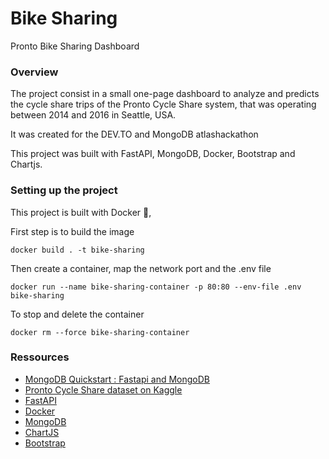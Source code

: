 # Bike Sharing 
Pronto Bike Sharing Dashboard

### Overview
The project consist in a small one-page dashboard to analyze and predicts the cycle share trips of the Pronto Cycle Share system, that was operating between 2014 and 2016 in Seattle, USA. 

It was created for the DEV.TO and MongoDB atlashackathon

This project was built with FastAPI, MongoDB, Docker, Bootstrap and Chartjs.

### Setting up the project
This project is built with Docker 🐋,

First step is to build the image 

```
docker build . -t bike-sharing
```

Then create a container, map the network port and the .env file

```
docker run --name bike-sharing-container -p 80:80 --env-file .env bike-sharing
```

To stop and delete the container

```
docker rm --force bike-sharing-container
```

### Ressources 

- [MongoDB Quickstart : Fastapi and MongoDB](mongodb.com/developer/quickstart/python-quickstart-fastapi/)
- [Pronto Cycle Share dataset on Kaggle](https://www.kaggle.com/pronto/cycle-share-dataset)
- [FastAPI](https://fastapi.tiangolo.com)
- [Docker](https://www.docker.com)
- [MongoDB](MongoDB.com)
- [ChartJS](https://www.chartjs.org)
- [Bootstrap](https://getbootstrap.com)
